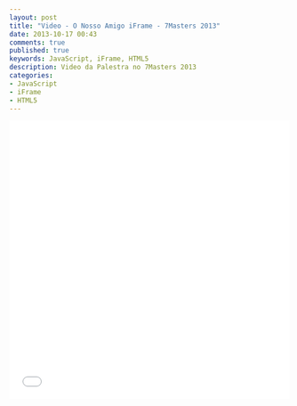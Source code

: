 ```yaml
---
layout: post
title: "Video - O Nosso Amigo iFrame - 7Masters 2013"
date: 2013-10-17 00:43
comments: true
published: true
keywords: JavaScript, iFrame, HTML5
description: Video da Palestra no 7Masters 2013
categories:
- JavaScript 
- iFrame
- HTML5
---
```

<iframe width="100%" height="500" src="//www.youtube.com/embed/jsyP1HU-g4I" frameborder="0" allowfullscreen></iframe>